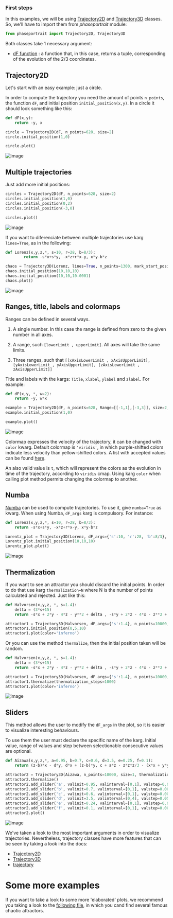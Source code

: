 ### First steps

In this examples, we will be using [Trajectory2D](trajectory2d.md) and [Trajectory3D](trajectory3d.md) classes. So, we'll have to import them from *phaseportrait* module:

```py
from phaseportrait import Trajectory2D, Trajectory3D
```

Both classes take 1 necessary argument:

* [dF function](dFfunction.md) : a function that, in this case, returns a tuple, corresponding of the evolution of the 2/3 coordinates.


## Trajectory2D

Let's start with an easy example: just a circle.

In order to compute the trajectory you need the amount of points `n_points`, the function `dF`, and initial position `initial_position(x,y)`. In a circle it should look something like this:

```py
def dF(x,y):
    return -y, x

circle = Trajectory2D(dF, n_points=628, size=2)
circle.initial_position(1,0)

circle.plot()
```

![image](../../imgs/trj_examples/Figure_1.png)



## Multiple trajectories

Just add more initial positions:

```py
circles = Trajectory2D(dF, n_points=628, size=2)
circles.initial_position(1,0)
circles.initial_position(0,2)
circles.initial_position(-3,0)

circles.plot()
```

![image](../../imgs/trj_examples/Figure_2.png)

If you want to diferenciate between multiple trajectories use karg `lines=True`, as in the following:


```py
def Lorenz(x,y,z,*, s=10, r=28, b=8/3):
        return -s*x+s*y, -x*z+r*x-y, x*y-b*z

chaos = Trajectory3D(Lorenz, lines=True, n_points=1300, mark_start_position=True, size=3, Title='Nearby IC on Lorenz attractor')
chaos.initial_position(10,10,10)
chaos.initial_position(10,10,10.0001)
chaos.plot()
```
![image](../../imgs/trj_examples/Figure_4.png)

## Ranges, title, labels and colormaps

Ranges can be defined in several ways.

1. A single number. In this case the range is defined from zero to the given number in all axes.

2. A range, such `[lowerLimit , upperLimit]`. All axes will take the same limits.

3. Three ranges, such that `[[xAxisLowerLimit , xAxisUpperLimit], [yAxisLowerLimit , yAxisUpperLimit], [zAxisLowerLimit , zAxisUpperLimit]]`

Title and labels with the kargs: `Title`, `xlabel`, `ylabel` and `zlabel`.
For example:

```py
def dF(x,y, *, w=2):
    return -y, w*x

example = Trajectory2D(dF, n_points=628, Range=[[-1,1],[-3,3]], size=2, Title='This is an ellipse', xlabel='This the X label', ylabel='This is the Y label')
example.initial_position(1,0)

example.plot()
```

![image](../../imgs/trj_examples/Figure_3.png)

Colormap expresses the velocity of the trajectory, it can be changed with `color` kwarg. Default colormap is `'viridis'`, in which purple-shifted colors indicate less velocity than yellow-shifted colors. A list with accepted values can be found [here](https://matplotlib.org/stable/gallery/color/colormap_reference.html). 

An also valid value is `t`, which will represent the colors as the evolution in time of the trajectory, according to `viridis` cmap. Using karg `color` when calling plot method permits changing the colormap to another.

## Numba

[Numba](http://numba.pydata.org/) can be used to compute trajectories. To use it, give `numba=True` as kwarg. When using Numba, `dF_args` karg is compulsory. For instance:

```py 
def Lorenz(x,y,z,*, s=10, r=28, b=8/3):
    return -s*x+s*y, -x*z+r*x-y, x*y-b*z

Lorentz_plot = Trajectory3D(Lorenz, dF_args={'s':10, 'r':28, 'b':8/3}, color='t', n_points=4000, numba=True, size=2, Title='Lorenz attractor')
Lorentz_plot.initial_position(10,10,10)
Lorentz_plot.plot()
```
![image](../../imgs/trj_examples/Figure_5.png)


## Thermalization

If you want to see an attractor you should discard the initial points. In order to do that use karg `thermalization=N` where N is the number of points calculated and rejected. Just like this:

```py
def Halvorsen(x,y,z, *, s=1.4):
    delta = (3*s+15)
    return -s*x + 2*y - 4*z - y**2 + delta , -s*y + 2*z - 4*x - z**2 + delta, -s*z + 2*x - 4*y - x**2 + delta

attractor1 = Trajectory3D(Halvorsen, dF_args={'s':1.4}, n_points=10000, thermalization=500, numba=True, size=2, Title='Halvorsen attractor')
attractor1.initial_position(0,5,10)
attractor1.plot(color='inferno')
```

Or you can use the method `thermalize`, then the initial position taken will be random.

```py
def Halvorsen(x,y,z, *, s=1.4):
    delta = (3*s+15)
    return -s*x + 2*y - 4*z - y**2 + delta , -s*y + 2*z - 4*x - z**2 + delta, -s*z + 2*x - 4*y - x**2 + delta

attractor1 = Trajectory3D(Halvorsen, dF_args={'s':1.4}, n_points=10000, numba=True, size=2, Title='Halvorsen attractor')
attractor1.thermalize(thermalization_steps=1000)
attractor1.plot(color='inferno')
```

![image](../../imgs/trj_examples/Figure_6.png)


## Sliders

This method allows the user to modify the `dF_args` in the plot, so it is easier to visualize interesting behaviours.

To use them the user must declare the specific name of the karg. Initial value, range of values and step between selectionable consecutive values are optional. 

```py
def Aizawa(x,y,z,*, a=0.95, b=0.7, c=0.6, d=3.5, e=0.25, f=0.1):
    return (z-b)*x - d*y, d*x + (z-b)*y, c + a*z - z*z*z/3 - (x*x + y*y) * (1 + e*z) + f*z*x*x*x

attractor2 = Trajectory3D(Aizawa, n_points=10000, size=1, thermalization=2000, Title='Aizawa attractor')
attractor2.thermalize()
attractor2.add_slider('a', valinit=0.95, valinterval=[0,1], valstep=0.005)
attractor2.add_slider('b', valinit=0.7, valinterval=[0,1], valstep=0.005)
attractor2.add_slider('c', valinit=0.6, valinterval=[0,1], valstep=0.005)
attractor2.add_slider('d', valinit=3.5, valinterval=[0,4], valstep=0.05)
attractor2.add_slider('e', valinit=0.24, valinterval=[0,1], valstep=0.005)
attractor2.add_slider('f', valinit=0.1, valinterval=[0,1], valstep=0.005)
attractor2.plot()
```

![image](../../imgs/trj_examples/Figure_7.png)


We've taken a look to the most important arguments in order to visualize trajectories. Nevertheless, trajectory classes have more features that can be seen by taking a look into the docs:

*   [Trajectory2D](trajectory2d.md)
*   [Trajectory3D](trajectory3d.md)
*   [trajectory](trajectory.md)


# Some more examples

If you want to take a look to some more 'elaborated' plots, we recommend you taking a look to the [following file](https://github.com/phaseportrait/phaseportrait/blob/master/examples/TrajectoryExamples.py), in which you cand find several famous chaotic attractors.